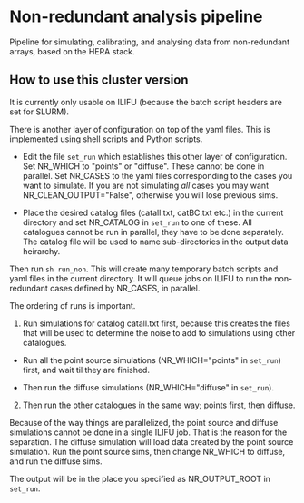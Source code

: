 
  

# Non-redundant analysis pipeline

Pipeline for simulating, calibrating, and analysing data from non-redundant arrays, based on the HERA stack.

  

## How to use this cluster version

  

It is currently only usable on ILIFU (because the batch script headers are set for SLURM).

  

There is another layer of configuration on top of the yaml files. This is implemented using shell scripts and Python scripts.

* Edit the file `set_run` which establishes this other layer of configuration. Set NR_WHICH to "points" or "diffuse". These cannot be done in parallel. Set NR_CASES to the yaml files corresponding to the cases you want to simulate. If you are not simulating *all* cases you may want NR_CLEAN_OUTPUT="False", otherwise you will lose previous sims.

* Place the desired catalog files (catall.txt, catBC.txt etc.) in the current directory and set NR_CATALOG in `set_run` to one of these. All catalogues cannot be run in parallel, they have to be done separately. The catalog file will be used to name sub-directories in the output data heirarchy.

  

Then run `sh run_non`. This will create many temporary batch scripts and yaml files in the current directory. It will queue jobs on ILIFU to run the non-redundant cases defined by NR_CASES, in parallel.

  

The ordering of runs is important.

1. Run simulations for catalog catall.txt first, because this creates the files that will be used to determine the noise to add to simulations using other catalogues.

* Run all the point source simulations (NR_WHICH="points" in `set_run`) first, and wait til they are finished.

* Then run the diffuse simulations (NR_WHICH="diffuse" in `set_run`).

2. Then run the other catalogues in the same way; points first, then diffuse.

  

Because of the way things are parallelized, the point source and diffuse simulations cannot be done in a single ILIFU job. That is the reason for the separation. The diffuse simulation will load data created by the point source simulation. Run the point source sims, then change NR_WHICH to diffuse, and run the diffuse sims.

  

The output will be in the place you specified as NR_OUTPUT_ROOT in `set_run`.
